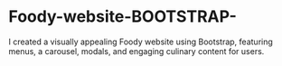 # Foody-website-BOOTSTRAP-
I created a visually appealing Foody website using Bootstrap, featuring menus, a carousel, modals, and engaging culinary content for users.
